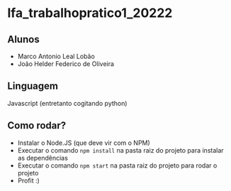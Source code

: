 # lfa_trabalhopratico1_20222

## Alunos

- Marco Antonio Leal Lobão
- João Helder Federico de Oliveira

## Linguagem

Javascript (entretanto cogitando python)

## Como rodar?

- Instalar o Node.JS (que deve vir com o NPM)
- Executar o comando `npm install` na pasta raiz do projeto para instalar as dependências
- Executar o comando `npm start` na pasta raiz do projeto para rodar o projeto
- Profit :)
